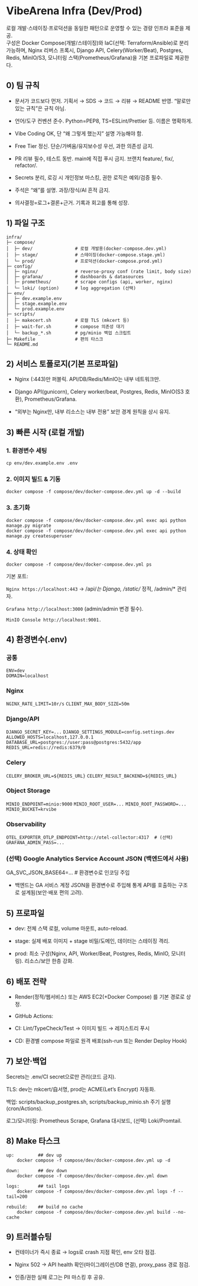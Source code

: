 # VibeArena Infra (Dev/Prod)

로컬 개발·스테이징·프로덕션을 동일한 패턴으로 운영할 수 있는 경량 인프라 표준을 제공.<br>
구성은 Docker Compose(개발/스테이징)와 IaC(선택: Terraform/Ansible)로 분리 가능하며, Nginx 리버스 프록시, Django API, Celery(Worker/Beat), Postgres, Redis, MinIO/S3, 모니터링 스택(Prometheus/Grafana)을 기본 프로파일로 제공한다.

## 0) 팀 규칙

- 문서가 코드보다 먼저. 기획서 → SDS → 코드 → 리뷰 → README 반영. “말로만 있는 규칙”은 규칙 아님.

- 언어/도구 컨벤션 준수. Python=PEP8, TS=ESLint/Prettier 등. 이름은 명확하게.

- Vibe Coding OK, 단 “왜 그렇게 했는지” 설명 가능해야 함.

- Free Tier 정신. 단순/가벼움/유지보수성 우선, 과한 의존성 금지.

- PR 리뷰 필수, 테스트 동반. main에 직접 푸시 금지. 브랜치 feature/, fix/, refactor/.

- Secrets 분리, 로깅 시 개인정보 마스킹, 권한 로직은 예외/검증 필수.

- 주석은 “왜”를 설명. 과장/장식/AI 흔적 금지.

- 의사결정=로그+결론+근거. 기록과 회고를 통해 성장.

## 1) 파일 구조

```
infra/
├─ compose/
│  ├─ dev/                # 로컬 개발용(docker-compose.dev.yml)
│  ├─ stage/              # 스테이징(docker-compose.stage.yml)
│  └─ prod/               # 프로덕션(docker-compose.prod.yml)
├─ config/
│  ├─ nginx/              # reverse-proxy conf (rate limit, body size)
│  ├─ grafana/            # dashboards & datasources
│  ├─ prometheus/         # scrape configs (api, worker, nginx)
│  └─ loki/ (option)      # log aggregation (선택)
├─ env/
│  ├─ dev.example.env
│  ├─ stage.example.env
│  └─ prod.example.env
├─ scripts/
│  ├─ makecert.sh         # 로컬 TLS (mkcert 등)
│  ├─ wait-for.sh         # compose 의존성 대기
│  └─ backup_*.sh         # pg/minio 백업 스크립트
├─ Makefile               # 편의 타스크
└─ README.md
```
## 2) 서비스 토폴로지(기본 프로파일)

- Nginx (:443)만 퍼블릭. API/DB/Redis/MinIO는 내부 네트워크만.

- Django API(gunicorn), Celery worker/beat, Postgres, Redis, MinIO(S3 호환), Prometheus/Grafana.

- “외부는 Nginx만, 내부 리소스는 내부 전용” 보안 경계 원칙을 상시 유지.

## 3) 빠른 시작 (로컬 개발)
### 1. 환경변수 세팅
```cp env/dev.example.env .env```

### 2. 이미지 빌드 & 기동
```docker compose -f compose/dev/docker-compose.dev.yml up -d --build```

### 3. 초기화
```docker compose -f compose/dev/docker-compose.dev.yml exec api python manage.py migrate```<br>
```docker compose -f compose/dev/docker-compose.dev.yml exec api python manage.py createsuperuser```

### 4. 상태 확인
```docker compose -f compose/dev/docker-compose.dev.yml ps```


기본 포트:

```Nginx https://localhost:443``` → /api/*는 Django, /static/* 정적, /admin/* 관리자.

```Grafana http://localhost:3000``` (admin/admin 변경 필수).

```MinIO Console http://localhost:9001.```

## 4) 환경변수(.env)
### 공통
```ENV=dev```<br>
```DOMAIN=localhost```

### Nginx
```NGINX_RATE_LIMIT=10r/s```
```CLIENT_MAX_BODY_SIZE=50m```

### Django/API
```DJANGO_SECRET_KEY=...```
```DJANGO_SETTINGS_MODULE=config.settings.dev```
```ALLOWED_HOSTS=localhost,127.0.0.1```
```DATABASE_URL=postgres://user:pass@postgres:5432/app```
```REDIS_URL=redis://redis:6379/0```

### Celery
```CELERY_BROKER_URL=${REDIS_URL}```
```CELERY_RESULT_BACKEND=${REDIS_URL}```

### Object Storage
```MINIO_ENDPOINT=minio:9000```
```MINIO_ROOT_USER=...```
```MINIO_ROOT_PASSWORD=...```
```MINIO_BUCKET=krvibe```

### Observability
```OTEL_EXPORTER_OTLP_ENDPOINT=http://otel-collector:4317  # (선택)```
```GRAFANA_ADMIN_PASS=...```

### (선택) Google Analytics Service Account JSON (백엔드에서 사용)
GA_SVC_JSON_BASE64=...   # 환경변수로 인코딩 주입


- 백엔드는 GA 서비스 계정 JSON을 환경변수로 주입해 통계 API를 호출하는 구조로 설계됨(보안·배포 편의 고려).

## 5) 프로파일

- dev: 전체 스택 로컬, volume 마운트, auto-reload.

- stage: 실제 배포 이미지 + stage 비밀/도메인, 데이터는 스테이징 격리.

- prod: 최소 구성(Nginx, API, Worker/Beat, Postgres, Redis, MinIO, 모니터링). 리소스/보안 한층 강화.

## 6) 배포 전략

- Render(정적/웹서비스) 또는 AWS EC2(+Docker Compose) 를 기본 경로로 상정.

- GitHub Actions:

- CI: Lint/TypeCheck/Test → 이미지 빌드 → 레지스트리 푸시

- CD: 환경별 compose 파일로 원격 배포(ssh-run 또는 Render Deploy Hook)

## 7) 보안·백업

Secrets는 .env/CI secret으로만 관리(코드 금지).

TLS: dev는 mkcert/自서명, prod는 ACME(Let’s Encrypt) 자동화.

백업: scripts/backup_postgres.sh, scripts/backup_minio.sh 주기 실행(cron/Actions).

로그/모니터링: Prometheus Scrape, Grafana 대시보드, (선택) Loki/Promtail.

## 8) Make 타스크
```
up:         ## dev up
	docker compose -f compose/dev/docker-compose.dev.yml up -d

down:       ## dev down
	docker compose -f compose/dev/docker-compose.dev.yml down

logs:       ## tail logs
	docker compose -f compose/dev/docker-compose.dev.yml logs -f --tail=200

rebuild:    ## build no cache
	docker compose -f compose/dev/docker-compose.dev.yml build --no-cache
```
## 9) 트러블슈팅

- 컨테이너가 즉시 종료 → logs로 crash 지점 확인, env 오타 점검.

- Nginx 502 → API health 확인(마이그레이션/DB 연결), proxy_pass 경로 점검.

- 인증/권한 실패 로그는 PII 마스킹 후 공유.
